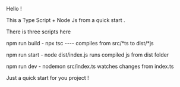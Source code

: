 Hello !

This a Type Script + Node Js from a quick start .

There is three scripts here

npm run build - npx tsc ---- compiles from src/*ts to dist/*js

npm run start - node dist/index.js runs compiled js from dist folder

npm run dev - nodemon src/index.ts watches changes from index.ts

Just a quick start for you project !

